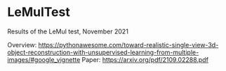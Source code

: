 # LeMulTest
Results of the LeMul test, November 2021

Overview: https://pythonawesome.com/toward-realistic-single-view-3d-object-reconstruction-with-unsupervised-learning-from-multiple-images/#google_vignette
Paper: https://arxiv.org/pdf/2109.02288.pdf
